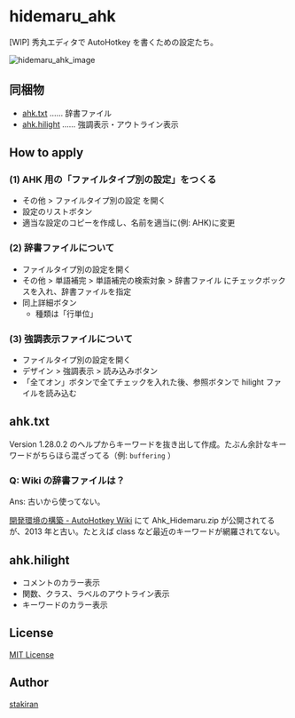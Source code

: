 # hidemaru_ahk
[WIP] 秀丸エディタで AutoHotkey を書くための設定たち。

![hidemaru_ahk_image](https://user-images.githubusercontent.com/23325839/40694681-9a0fd71a-63f8-11e8-8da0-a23fff969951.jpg)

## 同梱物
- [ahk.txt](ahk.txt) …… 辞書ファイル
- [ahk.hilight](ahk.hilight) …… 強調表示・アウトライン表示

## How to apply

### (1) AHK 用の「ファイルタイプ別の設定」をつくる
- その他 > ファイルタイプ別の設定 を開く
- 設定のリストボタン
- 適当な設定のコピーを作成し、名前を適当に(例: AHK)に変更

### (2) 辞書ファイルについて
- ファイルタイプ別の設定を開く
- その他 > 単語補完 > 単語補完の検索対象 > 辞書ファイル にチェックボックスを入れ、辞書ファイルを指定
- 同上詳細ボタン
  - 種類は「行単位」

### (3) 強調表示ファイルについて
- ファイルタイプ別の設定を開く
- デザイン > 強調表示 > 読み込みボタン
- 「全てオン」ボタンで全てチェックを入れた後、参照ボタンで hilight ファイルを読み込む

## ahk.txt
Version 1.28.0.2 のヘルプからキーワードを抜き出して作成。たぶん余計なキーワードがちらほら混ざってる（例: `buffering` ）

### Q: Wiki の辞書ファイルは？
Ans: 古いから使ってない。

[開発環境の構築 - AutoHotkey Wiki](http://ahkwiki.net/Tools) にて Ahk_Hidemaru.zip が公開されてるが、2013 年と古い。たとえば class など最近のキーワードが網羅されてない。

## ahk.hilight
- コメントのカラー表示
- 関数、クラス、ラベルのアウトライン表示
- キーワードのカラー表示

## License
[MIT License](LICENSE)

## Author
[stakiran](https://github.com/stakiran)
